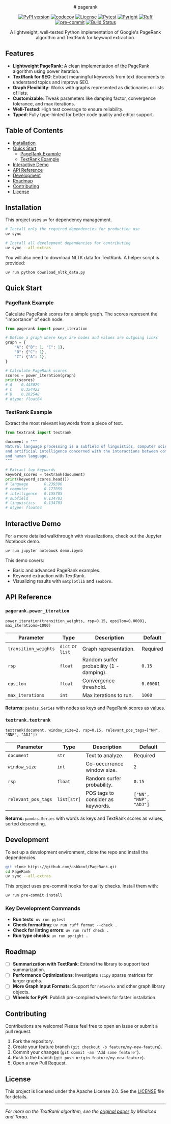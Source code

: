 <div align="center">
  # pagerank

  [![PyPI version](https://img.shields.io/pypi/v/your-package)](link-to-pypi-page)
  [![codecov](https://codecov.io/github/ashkonf/html-table-scraper/graph/badge.svg?token=7Y596J8IYZ)](https://codecov.io/github/ashkonf/pagerank)
  [![License](https://img.shields.io/badge/License-Apache_2.0-blue.svg)](https://opensource.org/licenses/Apache-2.0)
  [![Pytest](https://img.shields.io/badge/pytest-✓-brightgreen)](https://docs.pytest.org)
  [![Pyright](https://img.shields.io/badge/pyright-✓-green)](https://github.com/microsoft/pyright)
  [![Ruff](https://img.shields.io/badge/ruff-✓-blue?logo=ruff)](https://github.com/astral-sh/ruff)
  [![pre-commit](https://img.shields.io/badge/pre--commit-enabled-brightgreen?logo=pre-commit)](https://github.com/pre-commit/pre-commit)
  [![Build Status](https://img.shields.io/github/actions/workflow/status/ashkonf/pagerank/ci.yml?branch=main)](https://github.com/ashkonf/pagerank/actions/workflows/ci.yml?query=branch%3Amain)

  A lightweight, well-tested Python implementation of Google's PageRank algorithm and TextRank for keyword extraction.
</div>

## Features

- **Lightweight PageRank**: A clean implementation of the PageRank algorithm using power iteration.
- **TextRank for SEO**: Extract meaningful keywords from text documents to understand topics and improve SEO.
- **Graph Flexibility**: Works with graphs represented as dictionaries or lists of lists.
- **Customizable**: Tweak parameters like damping factor, convergence tolerance, and max iterations.
- **Well-Tested**: High test coverage to ensure reliability.
- **Typed**: Fully type-hinted for better code quality and editor support.

## Table of Contents
- [Installation](#installation)
- [Quick Start](#quick-start)
  - [PageRank Example](#pagerank-example)
  - [TextRank Example](#textrank-example)
- [Interactive Demo](#interactive-demo)
- [API Reference](#api-reference)
- [Development](#development)
- [Roadmap](#roadmap)
- [Contributing](#contributing)
- [License](#license)

## Installation

This project uses `uv` for dependency management.

```bash
# Install only the required dependencies for production use
uv sync

# Install all development dependencies for contributing
uv sync --all-extras
```

You will also need to download NLTK data for TextRank. A helper script is provided:
```bash
uv run python download_nltk_data.py
```

## Quick Start

### PageRank Example

Calculate PageRank scores for a simple graph. The scores represent the "importance" of each node.

```python
from pagerank import power_iteration

# Define a graph where keys are nodes and values are outgoing links
graph = {
    "A": {"B": 1, "C": 1},
    "B": {"C": 1},
    "C": {"A": 1},
}

# Calculate PageRank scores
scores = power_iteration(graph)
print(scores)
# A    0.443029
# C    0.354423
# B    0.202548
# dtype: float64
```

### TextRank Example

Extract the most relevant keywords from a piece of text.

```python
from textrank import textrank

document = """
Natural language processing is a subfield of linguistics, computer science,
and artificial intelligence concerned with the interactions between computers
and human language.
"""

# Extract top keywords
keyword_scores = textrank(document)
print(keyword_scores.head())
# language       0.239396
# computer       0.177059
# intelligence   0.155705
# subfield       0.134703
# linguistics    0.134703
# dtype: float64
```

## Interactive Demo

For a more detailed walkthrough with visualizations, check out the Jupyter Notebook demo.

```bash
uv run jupyter notebook demo.ipynb
```

This demo covers:
- Basic and advanced PageRank examples.
- Keyword extraction with TextRank.
- Visualizing results with `matplotlib` and `seaborn`.

## API Reference

### `pagerank.power_iteration`

`power_iteration(transition_weights, rsp=0.15, epsilon=0.00001, max_iterations=1000)`

| Parameter | Type | Description | Default |
|---|---|---|---|
| `transition_weights` | `dict` or `list` | Graph representation. | Required |
| `rsp` | `float` | Random surfer probability (1 - damping). | `0.15` |
| `epsilon` | `float` | Convergence threshold. | `0.00001` |
| `max_iterations` | `int` | Max iterations to run. | `1000` |

**Returns:** `pandas.Series` with nodes as keys and PageRank scores as values.

### `textrank.textrank`

`textrank(document, window_size=2, rsp=0.15, relevant_pos_tags=["NN", "NNP", "ADJ"])`

| Parameter | Type | Description | Default |
|---|---|---|---|
| `document` | `str` | Text to analyze. | Required |
| `window_size` | `int` | Co-occurrence window size. | `2` |
| `rsp` | `float` | Random surfer probability. | `0.15` |
| `relevant_pos_tags`| `list[str]` | POS tags to consider as keywords. | `["NN", "NNP", "ADJ"]` |

**Returns:** `pandas.Series` with words as keys and TextRank scores as values, sorted descending.


## Development

To set up a development environment, clone the repo and install the dependencies.

```bash
git clone https://github.com/ashkonf/PageRank.git
cd PageRank
uv sync --all-extras
```

This project uses pre-commit hooks for quality checks. Install them with:
```bash
uv run pre-commit install
```

### Key Development Commands

- **Run tests**: `uv run pytest`
- **Check formatting**: `uv run ruff format --check .`
- **Check for linting errors**: `uv run ruff check .`
- **Run type checks**: `uv run pyright .`

## Roadmap

- [ ] **Summarization with TextRank**: Extend the library to support text summarization.
- [ ] **Performance Optimizations**: Investigate `scipy` sparse matrices for larger graphs.
- [ ] **More Graph Input Formats**: Support for `networkx` and other graph library objects.
- [ ] **Wheels for PyPI**: Publish pre-compiled wheels for faster installation.

## Contributing

Contributions are welcome! Please feel free to open an issue or submit a pull request.

1.  Fork the repository.
2.  Create your feature branch (`git checkout -b feature/my-new-feature`).
3.  Commit your changes (`git commit -am 'Add some feature'`).
4.  Push to the branch (`git push origin feature/my-new-feature`).
5.  Open a new Pull Request.

## License

This project is licensed under the Apache License 2.0. See the [LICENSE](LICENSE) file for details.

---
_For more on the TextRank algorithm, see the [original paper](https://web.eecs.umich.edu/~mihalcea/papers/mihalcea.emnlp04.pdf) by Mihalcea and Tarau._
